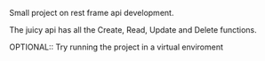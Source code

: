 Small project on rest frame api development.

The juicy api has all the Create, Read, Update and Delete functions.

OPTIONAL:: Try running the project in a virtual enviroment